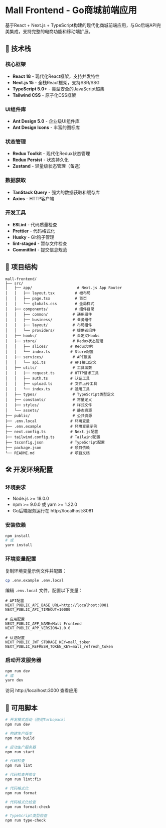 # Mall Frontend - Go商城前端应用

基于React + Next.js + TypeScript构建的现代化商城前端应用，与Go后端API完美集成，支持完整的电商功能和移动端扩展。

## 🚀 技术栈

### 核心框架

- **React 18** - 现代化React框架，支持并发特性
- **Next.js 15** - 全栈React框架，支持SSR/SSG
- **TypeScript 5.0+** - 类型安全的JavaScript超集
- **Tailwind CSS** - 原子化CSS框架

### UI组件库

- **Ant Design 5.0** - 企业级UI组件库
- **Ant Design Icons** - 丰富的图标库

### 状态管理

- **Redux Toolkit** - 现代化Redux状态管理
- **Redux Persist** - 状态持久化
- **Zustand** - 轻量级状态管理（备选）

### 数据获取

- **TanStack Query** - 强大的数据获取和缓存库
- **Axios** - HTTP客户端

### 开发工具

- **ESLint** - 代码质量检查
- **Prettier** - 代码格式化
- **Husky** - Git钩子管理
- **lint-staged** - 暂存文件检查
- **Commitlint** - 提交信息规范

## 📁 项目结构

```
mall-frontend/
├── src/
│   ├── app/                    # Next.js App Router
│   │   ├── layout.tsx         # 根布局
│   │   ├── page.tsx           # 首页
│   │   └── globals.css        # 全局样式
│   ├── components/            # 组件目录
│   │   ├── common/           # 通用组件
│   │   ├── business/         # 业务组件
│   │   ├── layout/           # 布局组件
│   │   └── providers/        # 提供者组件
│   ├── hooks/                # 自定义Hooks
│   ├── store/                # Redux状态管理
│   │   ├── slices/          # Redux切片
│   │   └── index.ts         # Store配置
│   ├── services/             # API服务
│   │   └── api.ts           # API接口定义
│   ├── utils/                # 工具函数
│   │   ├── request.ts       # HTTP请求工具
│   │   ├── auth.ts          # 认证工具
│   │   ├── upload.ts        # 文件上传工具
│   │   └── index.ts         # 通用工具
│   ├── types/                # TypeScript类型定义
│   ├── constants/            # 常量定义
│   ├── styles/               # 样式文件
│   └── assets/               # 静态资源
├── public/                   # 公共资源
├── .env.local               # 环境变量
├── .env.example             # 环境变量示例
├── next.config.ts           # Next.js配置
├── tailwind.config.ts       # Tailwind配置
├── tsconfig.json            # TypeScript配置
├── package.json             # 项目依赖
└── README.md                # 项目文档
```

## 🛠️ 开发环境配置

### 环境要求

- Node.js >= 18.0.0
- npm >= 9.0.0 或 yarn >= 1.22.0
- Go后端服务运行在 http://localhost:8081

### 安装依赖

```bash
npm install
# 或
yarn install
```

### 环境变量配置

复制环境变量示例文件并配置：

```bash
cp .env.example .env.local
```

编辑 `.env.local` 文件，配置以下变量：

```env
# API配置
NEXT_PUBLIC_API_BASE_URL=http://localhost:8081
NEXT_PUBLIC_API_TIMEOUT=10000

# 应用配置
NEXT_PUBLIC_APP_NAME=Mall Frontend
NEXT_PUBLIC_APP_VERSION=1.0.0

# 认证配置
NEXT_PUBLIC_JWT_STORAGE_KEY=mall_token
NEXT_PUBLIC_REFRESH_TOKEN_KEY=mall_refresh_token
```

### 启动开发服务器

```bash
npm run dev
# 或
yarn dev
```

访问 http://localhost:3000 查看应用

## 📝 可用脚本

```bash
# 开发模式启动（使用Turbopack）
npm run dev

# 构建生产版本
npm run build

# 启动生产服务器
npm run start

# 代码检查
npm run lint

# 代码检查并修复
npm run lint:fix

# 代码格式化
npm run format

# 代码格式化检查
npm run format:check

# TypeScript类型检查
npm run type-check
```
